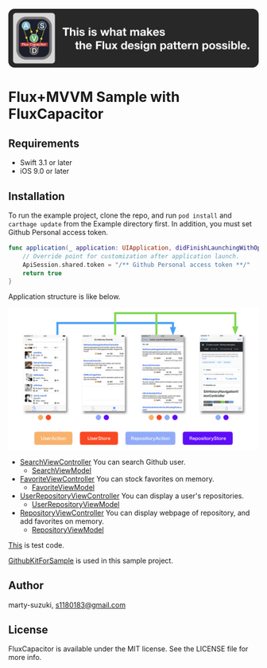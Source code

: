 ![Logo](../../Images/Logo.png)

# Flux+MVVM Sample with FluxCapacitor

## Requirements

- Swift 3.1 or later
- iOS 9.0 or later

## Installation

To run the example project, clone the repo, and run `pod install` and `carthage update` from the Example directory first. In addition, you must set Github Personal access token.

```swift
func application(_ application: UIApplication, didFinishLaunchingWithOptions launchOptions: [UIApplicationLaunchOptionsKey: Any]?) -> Bool {
    // Override point for customization after application launch.
    ApiSession.shared.token = "/** Github Personal access token **/"
    return true
}
```

Application structure is like below.

![flux_image](../../Images/flux_image.png)

- [SearchViewController](./FluxCapacitorSample/Sources/UI/Search) You can search Github user.
  - [SearchViewModel](./FluxCapacitorSample/Sources/UI/Search/SearchViewModel.swift)
- [FavoriteViewController](./FluxCapacitorSample/Sources/UI/Favorite) You can stock favorites on memory.
  - [FavoriteViewModel](./FluxCapacitorSample/Sources/UI/Favorite/FavoriteViewModel.swift)
- [UserRepositoryViewController](./FluxCapacitorSample/Sources/UI/UserRepository) You can display a user's repositories.
  - [UserRepositoryViewModel](./FluxCapacitorSample/Sources/UI/UserRepository/UserRepositoryViewModel.swift)
- [RepositoryViewController](./FluxCapacitorSample/Sources/UI/Repository) You can display webpage of repository, and add favorites on memory.
  - [RepositoryViewModel](./FluxCapacitorSample/Sources/UI/Repository/RepositoryViewModel.swift)

[This](./FluxCapacitorSampleTests) is test code.

[GithubKitForSample](https://github.com/marty-suzuki/GithubKitForSample) is used in this sample project.

## Author

marty-suzuki, s1180183@gmail.com

## License

FluxCapacitor is available under the MIT license. See the LICENSE file for more info.
